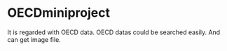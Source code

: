 # OECDminiproject
It is regarded with OECD data. OECD datas could be searched easily. And can get image file.
